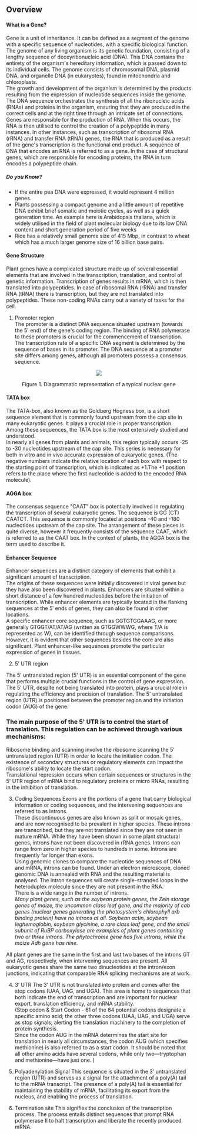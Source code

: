 ## Overview

#### What is a Gene?

Gene is a unit of inheritance. It can be defined as a segment of the genome with a specific sequence of nucleotides, with a specific biological function.  
The genome of any living organism is its genetic foundation, consisting of a lengthy sequence of deoxyribonucleic acid (DNA). This DNA contains the entirety of the organism's hereditary information, which is passed down to its individual cells. The genome consists of chromosomal DNA, plasmid DNA, and organelle DNA (in eukaryotes), found in mitochondria and chloroplasts.  
The growth and development of the organism is determined by the products resulting from the expression of nucleotide sequences inside the genome. The DNA sequence orchestrates the synthesis of all the ribonucleic acids (RNAs) and proteins in the organism, ensuring that they are produced in the correct cells and at the right time through an intricate set of connections.   
Genes are responsible for the production of RNA. When this occurs, the RNA is then utilised to control the creation of a polypeptide in many instances. In other instances, such as transcription of ribosomal RNA (rRNA) and transfer RNA (tRNA) genes, the RNA that is produced as a result of the gene's transcription is the functional end product. A sequence of DNA that encodes an RNA is referred to as a gene. In the case of structural genes, which are responsible for encoding proteins, the RNA in turn encodes a polypeptide chain. 

##### Do you Know?
-	If the entire pea DNA were expressed, it would represent 4 million genes. 
-	Plants possessing a compact genome and a little amount of repetitive DNA exhibit brief somatic and meiotic cycles, as well as a quick generation time.
An example here is Arabidopsis thaliana, which is widely utilised in the field of plant molecular biology due to its low DNA content and short generation period of five weeks
-	Rice has a relatively small genome size of 415 Mbp, in contrast to wheat which has a much larger genome size of 16 billion base pairs. 

#### Gene Structure 
Plant genes have a complicated structure made up of several essential elements that are involved in the transcription, translation, and control of genetic information.
Transcription of genes results in mRNA, which is then translated into polypeptides. In case of ribosomal RNA (rRNA) and transfer RNA (tRNA) there is transcription, but they are not translated into polypeptides. These non-coding RNAs carry out a variety of tasks for the cell.

1.	Promoter region   
The promoter is a distinct DNA sequence situated upstream (towards the 5' end) of the gene's coding region. The binding of RNA polymerase to these promoters is crucial for the commencement of transcription.
The transcription rate of a specific DNA segment is determined by the sequence of bases in its promoter. The DNA sequence at a promoter site differs among genes, although all promoters possess a consensus sequence. 

<div align="center">
<img src="images/2.jpg" class="img-fluid">
<p>Figure 1. Diagrammatic representation of a typical nuclear gene </p>
</div>

#### TATA box 
The TATA-box, also known as the Goldberg Hogness box, is a short sequence element that is commonly found upstream from the cap site in many eukaryotic genes. It plays a crucial role in proper transcription. Among these sequences, the TATA box is the most extensively studied and understood.   
In nearly all genes from plants and animals, this region typically occurs -25 to -30 nucleotides upstream of the cap site. This series is necessary for both in vitro and in vivo accurate expression of eukaryotic genes. 
(The negative numbers indicate the relative location of each box with respect to the starting point of transcription, which is indicated as +1.The +1 position refers to the place where the first nucleotide is added to the encoded RNA molecule).

#### AGGA box
The consensus sequence "CAAT" box is potentially involved in regulating the transcription of several eukaryotic genes.
The sequence is GG (CT) CAATCT. This sequence is commonly located at positions -40 and -180 nucleotides upstream of the cap site. The arrangement of these pieces is quite diverse, however it frequently consists of the sequence CAAT, which is referred to as the CAAT box. In the context of plants, the AGGA box is the term used to describe it. 

#### Enhancer Sequence
Enhancer sequences are a distinct category of elements that exhibit a significant amount of transcription.  
The origins of these sequences were initially discovered in viral genes but they have also been discovered in plants. Enhancers are situated within a short distance of a few hundred nucleotides before the initiation of transcription. While enhancer elements are typically located in the flanking sequences at the 5′ ends of genes, they can also be found in other locations.  
A specific enhancer core sequence, such as GGTGTGGAAAG, or more generally GTGGT/AT/AT/AG (written as GTGGWWWG, where T/A is represented as W), can be identified through sequence comparisons. However, it is evident that other sequences besides the core are also significant. Plant enhancer-like sequences promote the particular expression of genes in tissues. 

2. 5’ UTR region   

The 5' untranslated region (5' UTR) is an essential component of the gene that performs multiple crucial functions in the control of gene expression. The 5' UTR, despite not being translated into protein, plays a crucial role in regulating the efficiency and precision of translation. The 5' untranslated region (UTR) is positioned between the promoter region and the initiation codon (AUG) of the gene.  

### The main purpose of the 5' UTR is to control the start of translation. This regulation can be achieved through various mechanisms:

Ribosome binding and scanning involve the ribosome scanning the 5' untranslated region (UTR) in order to locate the initiation codon. The existence of secondary structures or regulatory elements can impact the ribosome's ability to locate the start codon.  
Translational repression occurs when certain sequences or structures in the 5' UTR region of mRNA bind to regulatory proteins or micro RNAs, resulting in the inhibition of translation.

3.	Coding Sequences 
Exons are the portions of a gene that carry biological information or coding sequences, and the intervening sequences are referred to as Introns.   
These discontinuous genes are also known as split or mosaic genes, and are now recognised to be prevalent in higher species. These introns are transcribed, but they are not translated since they are not seen in mature mRNA. While they have been shown in some plant structural genes, introns have not been discovered in rRNA genes. Introns can range from zero in higher species to hundreds in some. Introns are frequently far longer than exons.   
Using genomic clones to compare the nucleotide sequences of DNA and mRNA, introns can be found. Under an electron microscope, cloned genomic DNA is annealed with RNA and the resulting material is analysed. The intron sequences will create single-stranded loops in the heteroduplex molecule since they are not present in the RNA.  
There is a wide range in the number of introns.   
*Many plant genes, such as the soybean protein genes, the Zein storage genes of maize, the uncommon class leaf gene, and the majority of cab genes (nuclear genes generating the photosystem's chlorophyll a/b binding protein) have no introns at all.*
*Soybean actin, soybean leghemoglobin, soybean glycinine, a rare class leaf gene, and the small subunit of RuBP carboxylase are examples of plant genes containing two or three introns. The phytochrome gene has five introns, while the maize Adh gene has nine.*

All plant genes are the same in the first and last two bases of the introns GT and AG, respectively, when intervening sequences are present. All eukaryotic genes share the same two dinucleotides at the intron/exon junctions, indicating that comparable RNA splicing mechanisms are at work. 

4.	3’ UTR
The 3' UTR is not translated into protein and comes after the stop codons (UAA, UAG, and UGA). This area is home to sequences that both indicate the end of transcription and are important for nuclear export, translation efficiency, and mRNA stability.  
(Stop codon & Start Codon - 61 of the 64 potential codons designate a specific amino acid; the other three codons (UAA, UAG, and UGA) serve as stop signals, alerting the translation machinery to the completion of protein synthesis.  
Since the codon AUG in the mRNA determines the start site for translation in nearly all circumstances, the codon AUG (which specifies methionine) is also referred to as a start codon. It should be noted that all other amino acids have several codons, while only two—tryptophan and methionine—have just one. )

5.	Polyadenylation Signal 
This sequence is situated in the 3' untranslated region (UTR) and serves as a signal for the attachment of a poly(A) tail to the mRNA transcript. The presence of a poly(A) tail is essential for maintaining the stability of mRNA, facilitating its export from the nucleus, and enabling the process of translation.

6.	Termination site
This signifies the conclusion of the transcription process. The process entails distinct sequences that prompt RNA polymerase II to halt transcription and liberate the recently produced mRNA.
